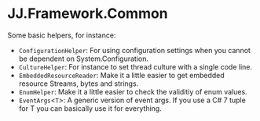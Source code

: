 ﻿# JJ.Framework.Common

Some basic helpers, for instance:

* `ConfigurationHelper`: For using configuration settings when you cannot be dependent on System.Configuration.
* `CultureHelper`: For instance to set thread culture with a single code line.
* `EmbeddedResourceReader`: Make it a little easier to get embedded resource Streams, bytes and strings.
* `EnumHelper`: Make it a little easier to check the validitiy of enum values.
* `EventArgs`<`T`>: A generic version of event args. If you use a C# 7 tuple for T you can basically use it for everything.